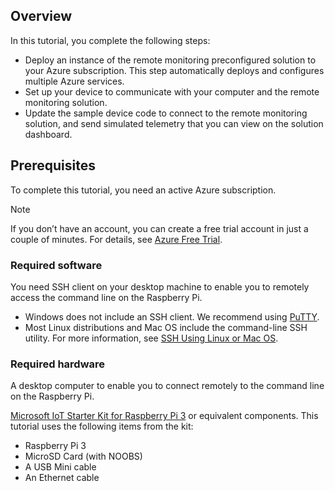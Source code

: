 ## Overview

In this tutorial, you complete the following steps:

- Deploy an instance of the remote monitoring preconfigured solution to your Azure subscription. This step automatically deploys and configures multiple Azure services.
- Set up your device to communicate with your computer and the remote monitoring solution.
- Update the sample device code to connect to the remote monitoring solution, and send simulated telemetry that you can view on the solution dashboard.

## Prerequisites

To complete this tutorial, you need an active Azure subscription.

> [!NOTE]
> If you don’t have an account, you can create a free trial account in just a couple of minutes. For details, see [Azure Free Trial][lnk-free-trial].

### Required software

You need SSH client on your desktop machine to enable you to remotely access the command line on the Raspberry Pi.

- Windows does not include an SSH client. We recommend using [PuTTY](http://www.putty.org/).
- Most Linux distributions and Mac OS include the command-line SSH utility. For more information, see [SSH Using Linux or Mac OS](https://www.raspberrypi.org/documentation/remote-access/ssh/unix.md).

### Required hardware

A desktop computer to enable you to connect remotely to the command line on the Raspberry Pi.

[Microsoft IoT Starter Kit for Raspberry Pi 3][lnk-starter-kits] or equivalent components. This tutorial uses the following items from the kit:

- Raspberry Pi 3
- MicroSD Card (with NOOBS)
- A USB Mini cable
- An Ethernet cable

[lnk-starter-kits]: https://azure.microsoft.com/develop/iot/starter-kits/
[lnk-free-trial]: http://azure.microsoft.com/pricing/free-trial/